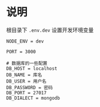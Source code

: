 # 说明

根目录下 `.env.dev` 设置开发环境变量

```
NODE_ENV = dev

PORT = 3000

# 数据库的一些配置
DB_HOST = localhost
DB_NAME = 库名
DB_USER = 用户名
DB_PASSWORD = 密码
DB_PORT = 27017
DB_DIALECT = mongodb
```